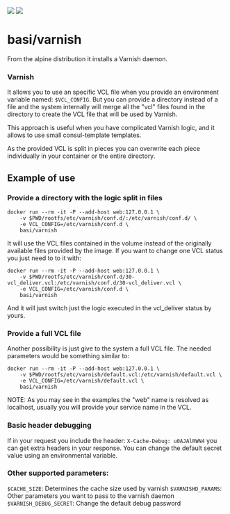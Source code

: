 [![](https://images.microbadger.com/badges/image/basi/varnish.svg)](http://microbadger.com/images/basi/varnish "Get your own image badge on microbadger.com") [![](https://images.microbadger.com/badges/version/basi/varnish.svg)](http://microbadger.com/images/basi/varnish "Get your own version badge on microbadger.com")

# basi/varnish
From the alpine distribution it installs a Varnish daemon.


### Varnish
It allows you to use an specific VCL file when you provide an environment variable named: `$VCL_CONFIG`. But
you can provide a directory instead of a file and the system internally will merge all the "vcl" files found in
the directory to create the VCL file that will be used by Varnish.

This approach is useful when you have complicated Varnish logic, and it allows to use small consul-template templates.

As the provided VCL is split in pieces you can overwrite each piece individually in your container or the entire
directory.

## Example of use

### Provide a directory with the logic split in files

    docker run --rm -it -P --add-host web:127.0.0.1 \
        -v $PWD/rootfs/etc/varnish/conf.d/:/etc/varnish/conf.d/ \
        -e VCL_CONFIG=/etc/varnish/conf.d \
        basi/varnish

It will use the VCL files contained in the volume instead of the originally available files provided by the image.
If you want to change one VCL status you just need to to it with:

    docker run --rm -it -P --add-host web:127.0.0.1 \
        -v $PWD/rootfs/etc/varnish/conf.d/30-vcl_deliver.vcl:/etc/varnish/conf.d/30-vcl_deliver.vcl \
        -e VCL_CONFIG=/etc/varnish/conf.d \
        basi/varnish

And it will just switch just the logic executed in the vcl_deliver status by yours.

### Provide a full VCL file

Another possibility is just give to the system a full VCL file. The needed parameters would be something similar to:

    docker run --rm -it -P --add-host web:127.0.0.1 \
        -v $PWD/rootfs/etc/varnish/default.vcl:/etc/varnish/default.vcl \
        -e VCL_CONFIG=/etc/varnish/default.vcl \
        basi/varnish

NOTE: As you may see in the examples the "web" name is resolved as localhost, usually you will provide your service name in the VCL. 

### Basic header debugging

If in your request you include the header: `X-Cache-Debug: u0AJAlRWN4` you can get extra headers in your response.
You can change the default secret value using an environmental variable.

### Other supported parameters:

`$CACHE_SIZE`:           Determines the cache size used by varnish
`$VARNISHD_PARAMS`:      Other parameters you want to pass to the varnish daemon
`$VARNISH_DEBUG_SECRET`: Change the default debug password
